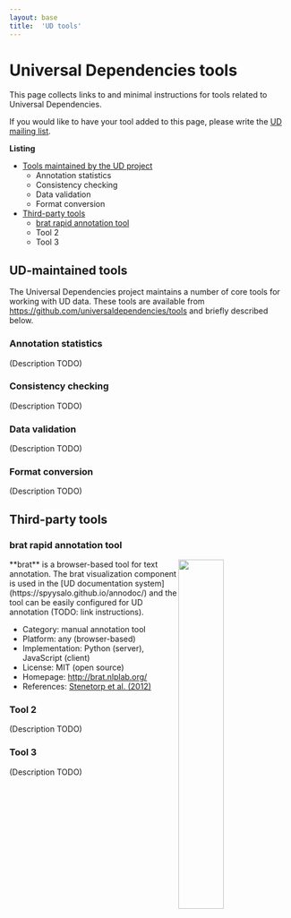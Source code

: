 ```yaml
---
layout: base
title:  'UD tools'
---
```


# Universal Dependencies tools

This page collects links to and minimal instructions for tools related to Universal Dependencies.

If you would like to have your tool added to this page, please write the
[UD mailing list](http://stp.lingfil.uu.se/mailman/listinfo/ud).

**Listing**

* [Tools maintained by the UD project](#ud-maintained-tools)
  * Annotation statistics
  * Consistency checking
  * Data validation
  * Format conversion
* [Third-party tools](#third-party-tools)
  * [brat rapid annotation tool](#brat-rapid-annotation-tool)
  * Tool 2
  * Tool 3

## UD-maintained tools

The Universal Dependencies project maintains a number of core tools for working with UD data.
These tools are available from <https://github.com/universaldependencies/tools> and briefly
described below.

### Annotation statistics

(Description TODO)

### Consistency checking

(Description TODO)

### Data validation

(Description TODO)

### Format conversion

(Description TODO)

## Third-party tools

### brat rapid annotation tool

<img style="width: 40%; float:right" src="http://universaldependencies.org/img/brat.png"/>
**brat** is a browser-based tool for text annotation. The brat visualization component is used in the [UD documentation system](https://spyysalo.github.io/annodoc/) and the tool can be easily configured for UD annotation (TODO: link instructions).

* Category: manual annotation tool
* Platform: any (browser-based)
* Implementation: Python (server), JavaScript (client)
* License: MIT (open source)
* Homepage: <http://brat.nlplab.org/>
* References: [Stenetorp et al. (2012)](http://anthology.aclweb.org/E/E12/E12-2021.pdf)

### Tool 2

(Description TODO)

### Tool 3

(Description TODO)
